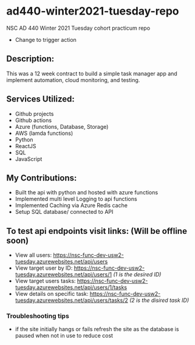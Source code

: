 # ad440-winter2021-tuesday-repo
NSC AD 440 Winter 2021 Tuesday cohort practicum repo

- Change to trigger action

## Description:
  This was a 12 week contract to build a simple task manager app and implement automation, cloud monitoring, and testing.
  
## Services Utilized:
  - Github projects
  - Github actions
  - Azure (functions, Database, Storage)
  - AWS (lamda functions)
  - Python
  - ReactJS
  - SQL
  - JavaScript
  
## My Contributions:
  - Built the api with python and hosted with azure functions
  - Implemented multi level Logging to api functions
  - Implemented Caching via Azure Redis cache
  - Setup SQL database/ connected to API

## To test api endpoints visit links: (Will be offline soon)
  - View all users: https://nsc-func-dev-usw2-tuesday.azurewebsites.net/api/users
  - View target user by ID: https://nsc-func-dev-usw2-tuesday.azurewebsites.net/api/users/1  *(1 is the desired ID)*
  - View target users tasks: https://nsc-func-dev-usw2-tuesday.azurewebsites.net/api/users/1/tasks
  - View details on specific task: https://nsc-func-dev-usw2-tuesday.azurewebsites.net/api/users/tasks/2  *(2 is the disired task ID)*

### Troubleshooting tips
- if the site initially hangs or fails refresh the site as the database is paused when not in use to reduce cost


